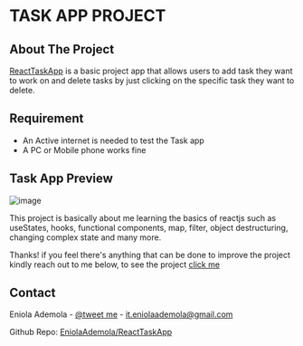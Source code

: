 # TASK APP PROJECT

## About The Project

[ReactTaskApp](https://eniola-task-app.vercel.app/) is a basic project app that allows users to add task they want to work on and delete tasks by just clicking on the specific task they want to delete.

## Requirement

* An Active internet is needed to test the Task app
* A PC or Mobile phone works fine

## Task App Preview
![image](https://user-images.githubusercontent.com/107508295/183707334-4dd94963-8d98-4216-95ed-3133c491ede9.png)





This project is basically about me learning the basics of reactjs such as useStates, hooks, functional components, map, filter, 
object destructuring, changing complex state and many more.

Thanks! if you feel there's anything that can be done to improve the project kindly reach out to me below,
to see the project [click me](https://eniola-task-app.vercel.app/)

<!-- CONTACT -->
## Contact

Eniola Ademola - [@tweet me](https://twitter.com/_daveworld) - it.eniolaademola@gmail.com 

Github Repo: [EniolaAdemola/ReactTaskApp](https://github.com/EniolaAdemola/ReactTaskApp)
